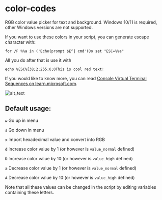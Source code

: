 # color-codes
RGB color value picker for text and background.
Windows 10/11 is required, other Windows versions are not supported.

If you want to use these colors in your script, you can generate escape character with:
```
for /F %%a in ('Echo(prompt $E^| cmd')Do set "ESC=%%a"
```
All you do after that is use it with
```
echo %ESC%[38;2;255;0;0This is cool red text!
```

If you would like to know more, you can read [Console Virtual Terminal Sequences on learn.microsoft.com](https://learn.microsoft.com/en-us/windows/console/console-virtual-terminal-sequences).

![alt_text](https://media.discordapp.net/attachments/869861284621979681/1138185700559306803/Screenshot_5.png?width=891&height=463)

## Default usage:

`w` Go up in menu

`s` Go down in menu

`x` Import hexadecimal value and convert into RGB

`d` Increase color value by 1 (or however is `value_normal` defined)

`D` Increase color value by 10 (or however is `value_high` defined)

`a` Decrease color value by 1 (or however is `value_normal` defined)

`A` Decrease color value by 10 (or however is `value_high` defined)

Note that all these values can be changed in the script by editing variables containing these letters.
